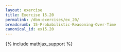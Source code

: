 ```yaml
---
layout: exercise
title: Exercise 15.20
permalink: /dbn-exercises/ex_20/
breadcrumb: 15-Probabilistic-Reasoning-Over-Time
canonical_id: ex15.20
---
```


{% include mathjax_support %}
